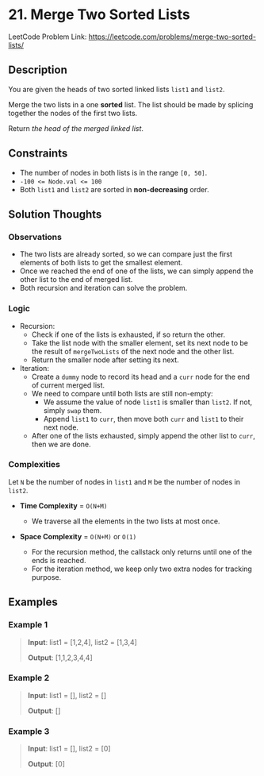 # 21. Merge Two Sorted Lists

LeetCode Problem Link: <https://leetcode.com/problems/merge-two-sorted-lists/>

## Description

You are given the heads of two sorted linked lists `list1` and `list2`.

Merge the two lists in a one **sorted** list. The list should be made by splicing together the nodes of the first two lists.

Return *the head of the merged linked list*.

## Constraints

- The number of nodes in both lists is in the range `[0, 50]`.
- `-100 <= Node.val <= 100`
- Both `list1` and `list2` are sorted in **non-decreasing** order.

## Solution Thoughts

### Observations

- The two lists are already sorted, so we can compare just the first elements of both lists to get the smallest element.
- Once we reached the end of one of the lists, we can simply append the other list to the end of merged list.
- Both recursion and iteration can solve the problem.

### Logic

- Recursion:
   - Check if one of the lists is exhausted, if so return the other.
   - Take the list node with the smaller element, set its next node to be the result of `mergeTwoLists` of the next node and the other list.
   - Return the smaller node after setting its next.
- Iteration:
   - Create a `dummy` node to record its head and a `curr` node for the end of current merged list.
   - We need to compare until both lists are still non-empty:
      - We assume the value of node `list1` is smaller than `list2`. If not, simply `swap` them.
      - Append `list1` to `curr`, then move both `curr` and `list1` to their next node.
   - After one of the lists exhausted, simply append the other list to `curr`, then we are done.

### Complexities

Let `N` be the number of nodes in `list1` and `M` be the number of nodes in `list2`.

- **Time Complexity** = `O(N+M)`
   - We traverse all the elements in the two lists at most once.

- **Space Complexity** = `O(N+M)` or `O(1)`
   - For the recursion method, the callstack only returns until one of the ends is reached.
   - For the iteration method, we keep only two extra nodes for tracking purpose.

## Examples

### Example 1

> **Input**: list1 = [1,2,4], list2 = [1,3,4]
>
> **Output**: [1,1,2,3,4,4]

### Example 2

> **Input**: list1 = [], list2 = []
>
> **Output**: []

### Example 3

> **Input**: list1 = [], list2 = [0]
>
> **Output**: [0]
